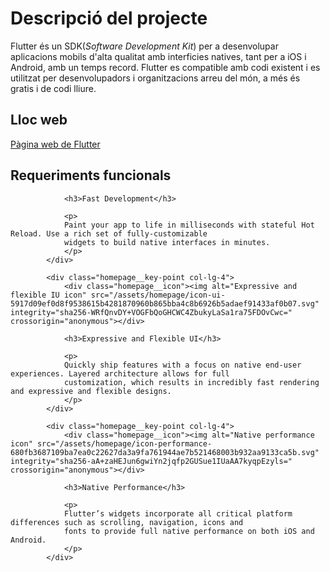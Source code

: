 <!-- TITLE: Descripcio Projecte -->
<!-- SUBTITLE: A quick summary of Descripcio Projecte -->

# Descripció del projecte
Flutter és un SDK(*Software Development Kit*) per a desenvolupar aplicacions mobils d'alta qualitat amb interficies natives, tant per a iOS i Android, amb un temps record.
Flutter es compatible amb codi existent i es utilitzat per desenvolupadors i organitzacions arreu del món, a més és gratis i de codi lliure.


## Lloc web

[Pàgina web de Flutter](https://flutter.io/)

## Requeriments funcionals

                <h3>Fast Development</h3>

                <p>
                Paint your app to life in milliseconds with stateful Hot Reload. Use a rich set of fully-customizable
                widgets to build native interfaces in minutes.
                </p>
            </div>

            <div class="homepage__key-point col-lg-4">
                <div class="homepage__icon"><img alt="Expressive and flexible IU icon" src="/assets/homepage/icon-ui-5917d09ef0d8f9538615b4281870960b865bba4c8b6926b5adaef91433af0b07.svg" integrity="sha256-WRfQnvDY+VOGFbQoGHCWC4ZbukyLaSa1ra75FDOvCwc=" crossorigin="anonymous"></div>

                <h3>Expressive and Flexible UI</h3>

                <p>
                Quickly ship features with a focus on native end-user experiences. Layered architecture allows for full
                customization, which results in incredibly fast rendering and expressive and flexible designs.
                </p>
            </div>

            <div class="homepage__key-point col-lg-4">
                <div class="homepage__icon"><img alt="Native performance icon" src="/assets/homepage/icon-performance-680fb3687109ba7ea0c22627da3a9fa761944ae7b521468003b932aa9133ca5b.svg" integrity="sha256-aA+zaHEJun6gwiYn2jqfp2GUSue1IUaAA7kyqpEzyls=" crossorigin="anonymous"></div>

                <h3>Native Performance</h3>

                <p>
                Flutter’s widgets incorporate all critical platform differences such as scrolling, navigation, icons and
                fonts to provide full native performance on both iOS and Android.
                </p>
            </div>
